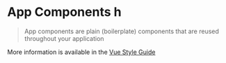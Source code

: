 # App Components h
> App components are plain (boilerplate) components that are reused throughout your application

More information is available in the [Vue Style Guide](https://vuejs.org/v2/style-guide/#Base-component-names-strongly-recommended)

